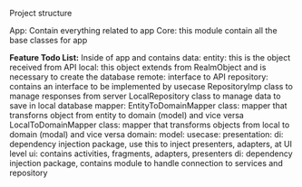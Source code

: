 Project structure

App: Contain everything related to app
Core: this module contain all the base classes for app

<b>Feature Todo List:</b>
	Inside of app and contains
	data:
		entity: this is the object received from API
		local: this object extends from RealmObject and is necessary to create the database
		remote: interface to API
		repository:
			contains an interface to be implemented by usecase
			RepositoryImp class to manage responses from server
			LocalRepository class to manage data to save in local database
			mapper:
				EntityToDomainMapper class: mapper that transforns object from entity to domain (model) and vice versa
				LocalToDomainMapper class: mapper that transforms objects from local to domain (modal) and vice versa
	domain:
		model:
		usecase:
	presentation:
		di: dependency injection package, use this to inject presenters, adapters, at UI level
		ui: contains activities, fragments, adapters, presenters
	di: dependency injection package, contains module to handle connection to services and repository

